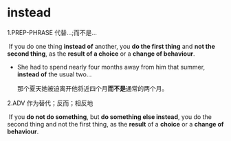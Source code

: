 # instead

1.PREP-PHRASE 代替...;而不是...

​	If you do one thing **instead of** another, you **do the first thing** and **not the second thing**, as the **result of a choice** or a **change of behaviour**.

- She had to spend nearly four months away from him that summer, **instead of** the usual two...

  那个夏天她被迫离开他将近四个月**而不是**通常的两个月。

2.ADV 作为替代；反而；相反地

​	If you **do not do something**, but **do something else instead**, you do the second thing and not the first thing, as the **result** of a **choice** or a **change of behaviour**.

